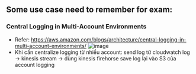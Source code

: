 ## Some use case need to remember for exam:

### Central Logging in Multi-Account Environments
 - Refer: https://aws.amazon.com/blogs/architecture/central-logging-in-multi-account-environments/
 ![image](https://d2908q01vomqb2.cloudfront.net/fc074d501302eb2b93e2554793fcaf50b3bf7291/2018/02/13/log-destination-1-1024x629.png)
 - Khi cần centralize logging từ nhiều account: send log từ cloudwatch log -> kinesis stream -> dùng kinesis firehorse save log lại vào S3 của account logging
